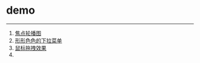 # demo

---

1. [焦点轮播图](http://www.imooc.com/learn/18)
2. [形形色色的下拉菜单](http://www.imooc.com/learn/12)
3. [鼠标拖拽效果](http://www.imooc.com/learn/60)
4. ​

